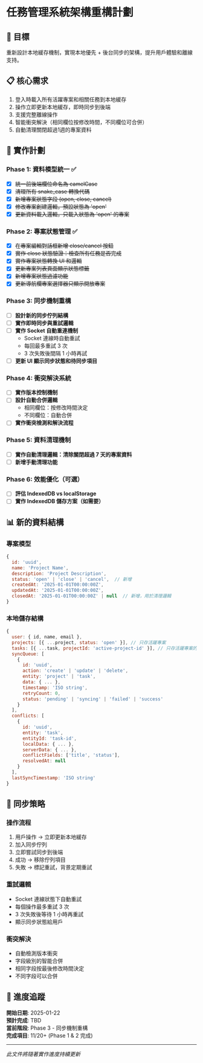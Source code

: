 # 任務管理系統架構重構計劃

## 🎯 目標
重新設計本地緩存機制，實現本地優先 + 後台同步的架構，提升用戶體驗和離線支持。

## 📋 核心需求
1. 登入時載入所有活躍專案和相關任務到本地緩存
2. 操作立即更新本地緩存，即時同步到後端
3. 支援完整離線操作
4. 智能衝突解決（相同欄位按修改時間，不同欄位可合併）
5. 自動清理關閉超過1週的專案資料

## 🔧 實作計劃

### Phase 1: 資料模型統一 ✅
- [x] ~~統一前後端欄位命名為 camelCase~~
- [x] ~~清理所有 snake_case 轉換代碼~~
- [x] ~~新增專案狀態字段 (open, close, cancel)~~
- [x] ~~修改專案創建邏輯，預設狀態為 'open'~~
- [x] ~~更新資料載入邏輯，只載入狀態為 'open' 的專案~~

### Phase 2: 專案狀態管理 ✅
- [x] ~~在專案編輯對話框新增 close/cancel 按鈕~~
- [x] ~~實作 close 狀態驗證：檢查所有任務是否完成~~
- [x] ~~實作專案狀態轉換 UI 和邏輯~~
- [x] ~~更新專案列表頁面顯示狀態標籤~~
- [x] ~~新增專案狀態過濾功能~~
- [x] ~~更新導航欄專案選擇器只顯示開放專案~~

### Phase 3: 同步機制重構
- [ ] **設計新的同步佇列結構**
- [ ] **實作即時同步與重試邏輯**
- [ ] **實作 Socket 自動重連機制**
  - Socket 連線時自動重試
  - 每回最多重試 3 次
  - 3 次失敗後間隔 1 小時再試
- [ ] **更新 UI 顯示同步狀態和待同步項目**

### Phase 4: 衝突解決系統
- [ ] **實作版本控制機制**
- [ ] **設計自動合併邏輯**
  - 相同欄位：按修改時間決定
  - 不同欄位：自動合併
- [ ] **實作衝突檢測和解決流程**

### Phase 5: 資料清理機制
- [ ] **實作自動清理邏輯：清除關閉超過 7 天的專案資料**
- [ ] **新增手動清理功能**

### Phase 6: 效能優化（可選）
- [ ] **評估 IndexedDB vs localStorage**
- [ ] **實作 IndexedDB 儲存方案（如需要）**

## 📊 新的資料結構

### 專案模型
```javascript
{
  id: 'uuid',
  name: 'Project Name',
  description: 'Project Description',
  status: 'open' | 'close' | 'cancel',  // 新增
  createdAt: '2025-01-01T00:00:00Z',
  updatedAt: '2025-01-01T00:00:00Z',
  closedAt: '2025-01-01T00:00:00Z' | null  // 新增，用於清理邏輯
}
```

### 本地儲存結構
```javascript
{
  user: { id, name, email },
  projects: [{ ...project, status: 'open' }], // 只存活躍專案
  tasks: [{ ...task, projectId: 'active-project-id' }], // 只存活躍專案的任務
  syncQueue: [
    {
      id: 'uuid',
      action: 'create' | 'update' | 'delete',
      entity: 'project' | 'task',
      data: { ... },
      timestamp: 'ISO string',
      retryCount: 0,
      status: 'pending' | 'syncing' | 'failed' | 'success'
    }
  ],
  conflicts: [
    {
      id: 'uuid',
      entity: 'task',
      entityId: 'task-id',
      localData: { ... },
      serverData: { ... },
      conflictFields: ['title', 'status'],
      resolvedAt: null
    }
  ],
  lastSyncTimestamp: 'ISO string'
}
```

## 🔄 同步策略

### 操作流程
1. 用戶操作 → 立即更新本地緩存
2. 加入同步佇列
3. 立即嘗試同步到後端
4. 成功 → 移除佇列項目
5. 失敗 → 標記重試，背景定期重試

### 重試邏輯
- Socket 連線狀態下自動重試
- 每個操作最多重試 3 次
- 3 次失敗後等待 1 小時再重試
- 顯示同步狀態給用戶

### 衝突解決
- 自動檢測版本衝突
- 字段級別的智能合併
- 相同字段按最後修改時間決定
- 不同字段可以合併

## 📝 進度追蹤

**開始日期**: 2025-01-22  
**預計完成**: TBD  
**當前階段**: Phase 3 - 同步機制重構  
**完成項目**: 11/20+ (Phase 1 & 2 完成)  

---
*此文件將隨著實作進度持續更新*